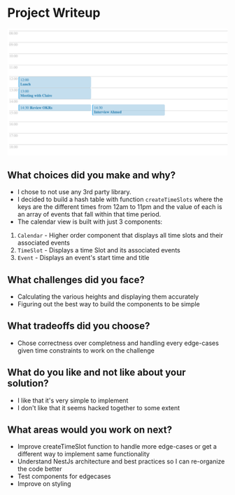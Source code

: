 # Project Writeup

![Test Calendar View](./calendar.png)

## What choices did you make and why?

- I chose to not use any 3rd party library.
- I decided to build a hash table with function `createTimeSlots` where the keys are the different times from 12am to 11pm and the value of each is an array of events that fall within that time period.
- The calendar view is built with just 3 components:

1. `Calendar` - Higher order component that displays all time slots and their associated events
2. `TimeSlot` - Displays a time Slot and its associated events
3. `Event` - Displays an event's start time and title

## What challenges did you face?

- Calculating the various heights and displaying them accurately
- Figuring out the best way to build the components to be simple

## What tradeoffs did you choose?

- Chose correctness over completness and handling every edge-cases given time constraints to work on the challenge

## What do you like and not like about your solution?

- I like that it's very simple to implement
- I don't like that it seems hacked together to some extent

## What areas would you work on next?

- Improve createTimeSlot function to handle more edge-cases or get a different way to implement same functionality
- Understand NestJs architecture and best practices so I can re-organize the code better
- Test components for edgecases
- Improve on styling